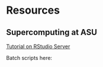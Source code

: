 # Resources 

## Supercomputing at ASU

[Tutorial on RStudio Server](http://sherrytowers.com/2019/02/20/running-r-in-batch-with-asu-high-performance-computing-resources/)

Batch scripts here:

